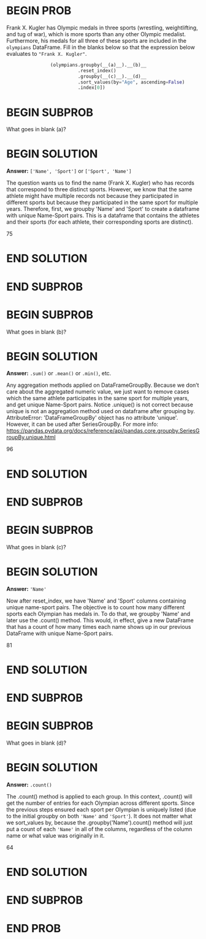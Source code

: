 # BEGIN PROB

Frank X. Kugler has Olympic medals in three sports (wrestling,
weightlifting, and tug of war), which is more sports than any other
Olympic medalist. Furthermore, his medals for all three of these sports
are included in the `olympians` DataFrame. Fill in the blanks below so
that the expression below evaluates to `"Frank X. Kugler"`.

```py
                (olympians.groupby(__(a)__).__(b)__
                          .reset_index()
                          .groupby(__(c)__).__(d)__
                          .sort_values(by="Age", ascending=False)
                          .index[0])
``` 


# BEGIN SUBPROB
What goes in blank (a)?

# BEGIN SOLUTION

**Answer:** `['Name', 'Sport']` or `['Sport', 'Name']`

The question wants us to find the name (Frank X. Kugler) who has records that correspond to three distinct sports. However, we know that the same athlete might have multiple records not because they participated in different sports but because they participated in the same sport for multiple years. Therefore, first, we groupby 'Name' and 'Sport' to create a dataframe with unique Name-Sport pairs. This is a dataframe that contains the athletes and their sports (for each athlete, their corresponding sports are distinct). 

<average>75</average>

# END SOLUTION

# END SUBPROB

# BEGIN SUBPROB
What goes in blank (b)?

# BEGIN SOLUTION

**Answer:** `.sum()` or `.mean()` or `.min()`, etc. 

Any aggregation methods applied on DataFrameGroupBy. Because we don’t care about the aggregated numeric value, we just want to remove cases which the same athlete participates in the same sport for multiple years, and get unique Name-Sport pairs. Notice .unique() is not correct because unique is not an aggregation method used on dataframe after grouping by. AttributeError: 'DataFrameGroupBy' object has no attribute 'unique'. However, it can be used after SeriesGroupBy. For more info: https://pandas.pydata.org/docs/reference/api/pandas.core.groupby.SeriesGroupBy.unique.html

<average>96</average>

# END SOLUTION

# END SUBPROB

# BEGIN SUBPROB
What goes in blank (c)?

# BEGIN SOLUTION

**Answer:** `'Name'`

Now after reset_index, we have 'Name' and 'Sport' columns containing unique name-sport pairs. The objective is to count how many different sports each Olympian has medals in. To do that, we groupby 'Name' and later use the .count() method. This would, in effect, give a new DataFrame that has a count of how many times each name shows up in our previous DataFrame with unique Name-Sport pairs.

<average>81</average>

# END SOLUTION

# END SUBPROB

# BEGIN SUBPROB
What goes in blank (d)?

# BEGIN SOLUTION

**Answer:** `.count()`

The .count() method is applied to each group. In this context, .count() will get the number of entries for each Olympian across different sports. Since the previous steps ensured each sport per Olympian is uniquely listed (due to the initial groupby on both `'Name'` and `'Sport'`). It does not matter what we sort_values by, because the .groupby('Name').count() method will just put a count of each `'Name'` in all of the columns, regardless of the column name or what value was originally in it.

<average>64</average>

# END SOLUTION

# END SUBPROB

# END PROB